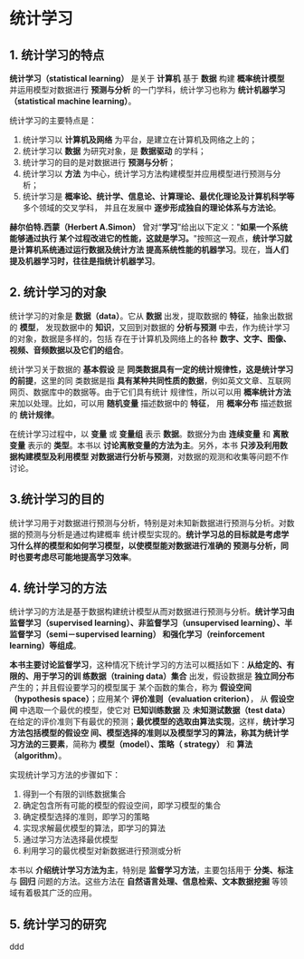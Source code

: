 统计学习
================================================================================
## 1. 统计学习的特点
**统计学习（statistical learning）** 是关于 **计算机** 基于 **数据** 构建 **概率统计模型**
并运用模型对数据进行 **预测与分析** 的一门学科，统计学习也称为 **统计机器学习（statistical
machine learning）**。

统计学习的主要特点是：
1. 统计学习以 **计算机及网络** 为平台，是建立在计算机及网络之上的；
2. 统计学习以 **数据** 为研究对象，是 **数据驱动** 的学科；
3. 统计学习的目的是对数据进行 **预测与分析**；
4. 统计学习以 **方法** 为中心，统计学习方法构建模型并应用模型进行预测与分析；
5. 统计学习是 **概率论、统计学、信息论、计算理论、最优化理论及计算机科学等** 多个领域的交叉学科，
并且在发展中 **逐步形成独自的理论体系与方法论**。

**赫尔伯特.西蒙（Herbert A.Simon）** 曾对“**学习**”给出以下定义："**如果一个系统能够通过执行
某个过程改进它的性能，这就是学习。**"按照这一观点，**统计学习就是计算机系统通过运行数据及统计方法
提高系统性能的机器学习**。现在，**当人们提及机器学习时，往往是指统计机器学习**。

## 2. 统计学习的对象
统计学习的对象是 **数据（data）**。它从 **数据** 出发，提取数据的 **特征**，抽象出数据的 **模型**，
发现数据中的 **知识**，又回到对数据的 **分析与预测** 中去，作为统计学习的对象，数据是多样的，包括
存在于计算机及网络上的各种 **数字、文字、图像、视频、音频数据以及它们的组合**。

统计学习关于数据的 **基本假设** 是 **同类数据具有一定的统计规律性，这是统计学习的前提**，这里的同
类数据是指 **具有某种共同性质的数据**，例如英文文章、互联网网页、数据库中的数据等。由于它们具有统计
规律性，所以可以用 **概率统计方法** 来加以处理。比如，可以用 **随机变量** 描述数据中的 **特征**，
用 **概率分布** 描述数据的 **统计规律**。

在统计学习过程中，以 **变量** 或 **变量组** 表示 **数据**。数据分为由 **连续变量** 和 **离散变量**
表示的 **类型**。本书以 **讨论离散变量的方法为主**。另外，本书 **只涉及利用数据构建模型及利用模型
对数据进行分析与预测**，对数据的观测和收集等问题不作讨论。

## 3.统计学习的目的
统计学习用于对数据进行预测与分析，特别是对未知新数据进行预测与分析。对数据的预测与分析是通过构建概率
统计模型实现的。**统计学习总的目标就是考虑学习什么样的模型和如何学习模型，以使模型能对数据进行准确的
预测与分析，同时也要考虑尽可能地提高学习效率**。

## 4. 统计学习的方法
统计学习的方法是基于数据构建统计模型从而对数据进行预测与分析。**统计学习由监督学习（supervised
learning）、非监督学习（unsupervised learning）、半监督学习（semi－supervised learning）
和强化学习（reinforcement learning）等组成**。

**本书主要讨论监督学习**，这种情况下统计学习的方法可以概括如下：**从给定的、有限的、用于学习的训
练数据（training data）集合** 出发，假设数据是 **独立同分布** 产生的；并且假设要学习的模型属于
某个函数的集合，称为 **假设空间（hypothesis space）**；应用某个 **评价准则（evaluation criterion）**，
从 **假设空间** 中选取一个最优的模型，使它对 **已知训练数据** 及 **未知测试数据（test data）**
在给定的评价准则下有最优的预测；**最优模型的选取由算法实现**，这样，**统计学习方法包括模型的假设空
间、模型选择的准则以及模型学习的算法，称其为统计学习方法的三要素**，简称为 **模型（model）、策略（
strategy）** 和 **算法（algorithm）**。

实现统计学习方法的步骤如下：
1. 得到一个有限的训练数据集合
2. 确定包含所有可能的模型的假设空间，即学习模型的集合
3. 确定模型选择的准则，即学习的策略
4. 实现求解最优模型的算法，即学习的算法
5. 通过学习方法选择最优模型
6. 利用学习的最优模型对新数据进行预测或分析

本书以 **介绍统计学习方法为主**，特别是 **监督学习方法**，主要包括用于 **分类、标注** 与 **回归**
问题的方法。这些方法在 **自然语言处理、信息检索、文本数据挖掘** 等领域有着极其广泛的应用。

## 5. 统计学习的研究

















































ddd
